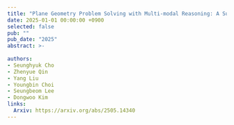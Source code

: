 ```yaml
---
title: "Plane Geometry Problem Solving with Multi-modal Reasoning: A Survey"
date: 2025-01-01 00:00:00 +0900
selected: false
pub: ""
pub_date: "2025"
abstract: >-
  
authors:
- Seunghyuk Cho
- Zhenyue Qin
- Yang Liu
- Youngbin Choi
- Seungbeom Lee
- Dongwoo Kim
links:
  Arxiv: https://arxiv.org/abs/2505.14340
---
```


